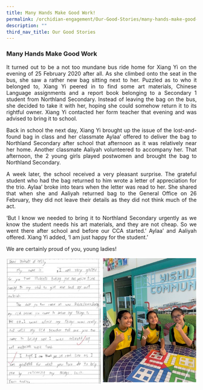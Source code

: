 ```yaml
---
title: Many Hands Make Good Work!
permalink: /orchidian-engagement/Our-Good-Stories/many-hands-make-good-work/
description: ""
third_nav_title: Our Good Stories
---
```

<h3>Many Hands Make Good Work</h3>

<div align="justify">
	
<p>It turned out to be a not too mundane bus ride home for Xiang Yi on the evening of 25 February 2020 after all. As she climbed onto the seat in the bus, she saw a rather new bag sitting next to her. Puzzled as to who it belonged to, Xiang Yi peered in to find some art materials, Chinese Language assignments and a report book belonging to a Secondary 1 student from Northland Secondary. Instead of leaving the bag on the bus, she decided to take it with her, hoping she could somehow return it to its rightful owner. Xiang Yi contacted her form teacher that evening and was advised to bring it to school.</p>

<p>Back in school the next day, Xiang Yi brought up the issue of the lost-and-found bag in class and her classmate Aylaa’ offered to deliver the bag to Northland Secondary after school that afternoon as it was relatively near her home. Another classmate Aaliyah volunteered to accompany her. That afternoon, the 2 young girls played postwomen and brought the bag to Northland Secondary.</p>

<p>A week later, the school received a very pleasant surprise. The grateful student who had the bag returned to him wrote a letter of appreciation for the trio. Aylaa’ broke into tears when the letter was read to her. She shared that when she and Aaliyah returned bag to the General Office on 26 February, they did not leave their details as they did not think much of the act.</p>

<p>‘But I know we needed to bring it to Northland Secondary urgently as we know the student needs his art materials, and they are not cheap. So we went there after school and before our CCA started.’ Aylaa’ and Aaliyah offered. Xiang Yi added, ‘I am just happy for the student.’</p>

<p>We are certainly proud of you, young ladies!</p>
	
<img src="/images/gs9.png">
	
</div>